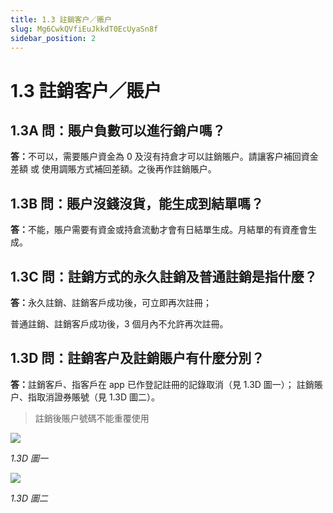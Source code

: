 ```yaml
---
title: 1.3 註銷客户／賬户
slug: Mg6CwkQVfiEuJkkdT0EcUyaSn8f
sidebar_position: 2
---
```



# 1.3 註銷客户／賬户

## 1.3A 問：賬户負數可以進行銷户嗎？

<b>答：</b>不可以，需要賬户資金為 0 及沒有持倉才可以註銷賬户。請讓客户補回資金差額 或 使用調賬方式補回差額。之後再作註銷賬户。

## 1.3B 問：賬户沒錢沒貨，能生成到結單嗎？

<b>答：</b>不能，賬户需要有資金或持倉流動才會有日結單生成。月結單的有資產會生成。

## 1.3C 問：註銷方式的永久註銷及普通註銷是指什麼？

<b>答：</b>永久註銷、註銷客戶成功後，可立即再次註冊；

普通註銷、註銷客戶成功後，3 個月內不允許再次註冊。

## 1.3D 問：註銷客户及註銷賬户有什麼分別？

<b>答：</b>註銷客戶、指客戶在 app 已作登記註冊的記錄取消（見 1.3D 圖一）；
 註銷賬户、指取消證券賬號（見 1.3D 圖二）。

> 註銷後賬户號碼不能重覆使用

<img src="/assets/KjpMb2Gcso9YcdxzCdnc6ixjnmL.png" src-width="2658" src-height="1180" align="center"/>

<em>1.3D 圖一</em>

<img src="/assets/GZeFbgbS3oaZFbx2h7vcS1Gzn4e.png" src-width="2660" src-height="1308" align="center"/>

<em>1.3D 圖二</em>

